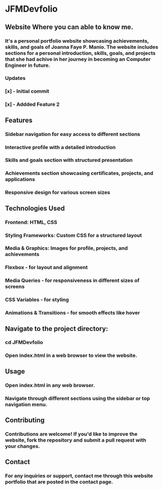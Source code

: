 # JFMDevfolio

## Website Where you can able to know me.
### It's a personal portfolio website showcasing achievements, skills, and goals of Joanna Faye P. Manio. The website includes sections for a personal introduction, skills, goals, and projects that she had achive in her journey in becoming an Computer Engineer in future.

### Updates

### [x] - Initial commit
### [x] - Addded Feature 2

## Features

### Sidebar navigation for easy access to different sections

### Interactive profile with a detailed introduction

### Skills and goals section with structured presentation

### Achievements section showcasing certificates, projects, and applications

### Responsive design for various screen sizes

## Technologies Used

### Frontend: HTML, CSS

### Styling Frameworks: Custom CSS for a structured layout

### Media & Graphics: Images for profile, projects, and achievements
### Flexbox - for layout and alignment
### Media Queries - for responsiveness in different sizes of screens

### CSS Variables - for styling
### Animations & Transitions - for smooth effects like hover
<!-- 
## Installation

## Clone the repository: -->

<!-- ### git clone https://github.com/yourusername/JFMDevfolio.git -->

## Navigate to the project directory:

### cd JFMDevfolio

### Open index.html in a web browser to view the website.

## Usage

### Open index.html in any web browser.

### Navigate through different sections using the sidebar or top navigation menu.

## Contributing

### Contributions are welcome! If you'd like to improve the website, fork the repository and submit a pull request with your changes.

## Contact

### For any inquiries or support, contact me through this website portfolio that are posted in the contact page.